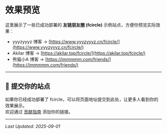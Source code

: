 # 效果预览

这里展示了一些已成功部署的 **友链朋友圈 (fcircle)** 示例站点，方便你预览实际效果：

- yyyzyyyz 博客 → [https://www.yyyzyyyz.cn/fcircle/](https://www.yyyzyyyz.cn/fcircle/)  
- Akilar 博客 → [https://akilar.top/fcircle/](https://akilar.top/fcircle/)  
- 熊猫小A 博客 → [https://immmmm.com/friends/](https://immmmm.com/friends/)  

---

## 📝 提交你的站点

如果你已经成功部署了 fcircle，可以将页面地址提交到此处，让更多人看到你的效果展示。  
欢迎通过 [贡献指南](/contributing/) 添加你的链接。

---

_Last Updated: 2025-09-01_
